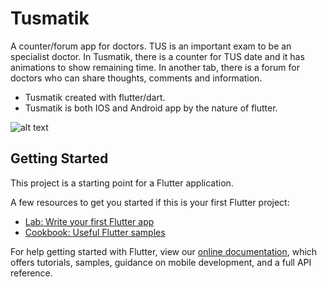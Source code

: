 # Tusmatik

A counter/forum app for doctors. TUS is an important exam to be an specialist doctor. In Tusmatik, there is a counter for TUS date and it has animations to show remaining time. In another tab, there is a forum for doctors who can share thoughts, comments and information.

- Tusmatik created with flutter/dart.
- Tusmatik is both IOS and Android app by the nature of flutter.

![alt text](https://ibb.co/m4PVkXd)

## Getting Started

This project is a starting point for a Flutter application.

A few resources to get you started if this is your first Flutter project:

- [Lab: Write your first Flutter app](https://flutter.dev/docs/get-started/codelab)
- [Cookbook: Useful Flutter samples](https://flutter.dev/docs/cookbook)

For help getting started with Flutter, view our
[online documentation](https://flutter.dev/docs), which offers tutorials,
samples, guidance on mobile development, and a full API reference.
